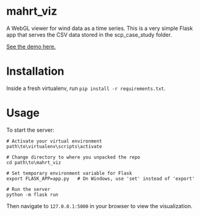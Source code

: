 # mahrt_viz
A WebGL viewer for wind data as a time series. This is a very simple Flask app that serves the CSV data stored in the scp_case_study folder.

[See the demo here.](http://ec2-54-200-163-156.us-west-2.compute.amazonaws.com/)

# Installation
Inside a fresh virtualenv, run `pip install -r requirements.txt`.

# Usage
To start the server:
```
# Activate your virtual environment
path\to\virtualenv\scripts\activate

# Change directory to where you unpacked the repo
cd path\to\mahrt_viz

# Set temporary environment variable for Flask
export FLASK_APP=app.py   # On Windows, use 'set' instead of 'export'

# Run the server
python -m flask run
```

Then navigate to `127.0.0.1:5000` in your browser to view the visualization.
